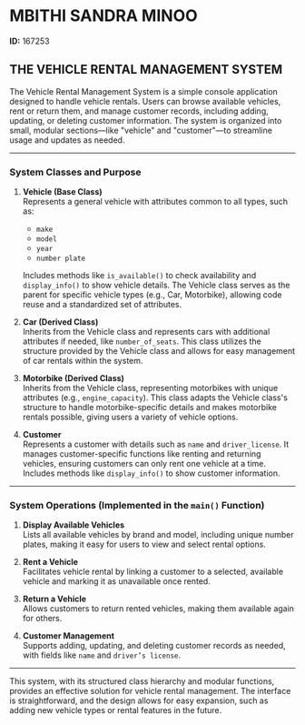 # MBITHI SANDRA MINOO  
**ID:** 167253

## THE VEHICLE RENTAL MANAGEMENT SYSTEM

The Vehicle Rental Management System is a simple console application designed to handle vehicle rentals. Users can browse available vehicles, rent or return them, and manage customer records, including adding, updating, or deleting customer information. The system is organized into small, modular sections—like "vehicle" and "customer"—to streamline usage and updates as needed.

---

### System Classes and Purpose

1. **Vehicle (Base Class)**  
   Represents a general vehicle with attributes common to all types, such as:
   - `make`
   - `model`
   - `year`
   - `number plate`

   Includes methods like `is_available()` to check availability and `display_info()` to show vehicle details. The Vehicle class serves as the parent for specific vehicle types (e.g., Car, Motorbike), allowing code reuse and a standardized set of attributes.

2. **Car (Derived Class)**  
   Inherits from the Vehicle class and represents cars with additional attributes if needed, like `number_of_seats`. This class utilizes the structure provided by the Vehicle class and allows for easy management of car rentals within the system.

3. **Motorbike (Derived Class)**  
   Inherits from the Vehicle class, representing motorbikes with unique attributes (e.g., `engine_capacity`). This class adapts the Vehicle class's structure to handle motorbike-specific details and makes motorbike rentals possible, giving users a variety of vehicle options.

4. **Customer**  
   Represents a customer with details such as `name` and `driver_license`. It manages customer-specific functions like renting and returning vehicles, ensuring customers can only rent one vehicle at a time. Includes methods like `display_info()` to show customer information.

---

### System Operations (Implemented in the `main()` Function)

1. **Display Available Vehicles**  
   Lists all available vehicles by brand and model, including unique number plates, making it easy for users to view and select rental options.

2. **Rent a Vehicle**  
   Facilitates vehicle rental by linking a customer to a selected, available vehicle and marking it as unavailable once rented.

3. **Return a Vehicle**  
   Allows customers to return rented vehicles, making them available again for others.

4. **Customer Management**  
   Supports adding, updating, and deleting customer records as needed, with fields like `name` and `driver’s license`.

---

This system, with its structured class hierarchy and modular functions, provides an effective solution for vehicle rental management. The interface is straightforward, and the design allows for easy expansion, such as adding new vehicle types or rental features in the future.
